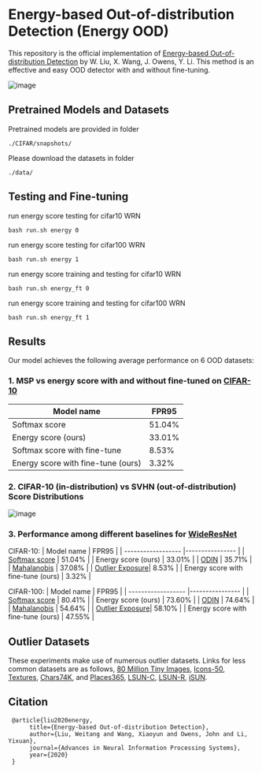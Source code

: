 # Energy-based Out-of-distribution Detection (Energy OOD)

This repository is the official implementation of [Energy-based Out-of-distribution Detection](https://arxiv.org/abs/2010.03759) by W. Liu, X. Wang, J. Owens, Y. Li. This method is an effective and easy OOD detector with and without fine-tuning. 

![image](https://github.com/wetliu/energy_ood/blob/master/demo_figs/energy-ood.png)

## Pretrained Models and Datasets

Pretrained models are provided in folder

```
./CIFAR/snapshots/
```

Please download the datasets in folder

```
./data/
```

## Testing and Fine-tuning

run energy score testing for cifar10 WRN
```test
bash run.sh energy 0
```

run energy score testing for cifar100 WRN
```test
bash run.sh energy 1
```

run energy score training and testing for cifar10 WRN
```train
bash run.sh energy_ft 0
```

run energy score training and testing for cifar100 WRN
```train
bash run.sh energy_ft 1
```

## Results

Our model achieves the following average performance on 6 OOD datasets:

### 1. MSP vs energy score with and without fine-tuned on [CIFAR-10](https://www.cs.toronto.edu/~kriz/cifar.html)

| Model name         |     FPR95       |
| ------------------ |---------------- |
| Softmax score |     51.04%      |
| Energy score (ours)  |     33.01%      |
| Softmax score with fine-tune |     8.53%       |
| Energy score with fine-tune (ours) |     3.32%       |

### 2. CIFAR-10 (in-distribution) vs SVHN (out-of-distribution) Score Distributions

![image](https://github.com/wetliu/energy_ood/blob/master/demo_figs/cifar10_vs_svhn.png)

### 3. Performance among different baselines for [WideResNet](https://arxiv.org/abs/1605.07146)
CIFAR-10:
| Model name         |     FPR95       |
| ------------------ |---------------- |
| [Softmax score](https://arxiv.org/abs/1610.02136) |     51.04%      |
| Energy score (ours)  |     33.01%      |
| [ODIN](https://arxiv.org/abs/1706.02690)  |     35.71%       |
| [Mahalanobis](https://arxiv.org/abs/1807.03888) | 37.08% |
| [Outlier Exposure](https://arxiv.org/abs/1812.04606)|  8.53%    |
| Energy score with fine-tune (ours) |     3.32%       |

CIFAR-100:
| Model name         |     FPR95       |
| ------------------ |---------------- |
| [Softmax score](https://arxiv.org/abs/1610.02136) |     80.41%      |
| Energy score (ours)  |     73.60%      |
| [ODIN](https://arxiv.org/abs/1706.02690)  |     74.64%       |
| [Mahalanobis](https://arxiv.org/abs/1807.03888) | 54.64% |
| [Outlier Exposure](https://arxiv.org/abs/1812.04606)|   58.10%   |
| Energy score with fine-tune (ours) |     47.55%       |

## Outlier Datasets

These experiments make use of numerous outlier datasets. Links for less common datasets are as follows, [80 Million Tiny Images](http://horatio.cs.nyu.edu/mit/tiny/data/tiny_images.bin), [Icons-50](https://github.com/hendrycks/robustness),
[Textures](https://www.robots.ox.ac.uk/~vgg/data/dtd/), [Chars74K](http://www.ee.surrey.ac.uk/CVSSP/demos/chars74k/EnglishImg.tgz), and [Places365](http://places2.csail.mit.edu/download.html), [LSUN-C](https://www.dropbox.com/s/fhtsw1m3qxlwj6h/LSUN.tar.gz), [LSUN-R](https://www.dropbox.com/s/moqh2wh8696c3yl/LSUN_resize.tar.gz), [iSUN](https://www.dropbox.com/s/ssz7qxfqae0cca5/iSUN.tar.gz).

## Citation

     @article{liu2020energy,
          title={Energy-based Out-of-distribution Detection},
          author={Liu, Weitang and Wang, Xiaoyun and Owens, John and Li, Yixuan},
          journal={Advances in Neural Information Processing Systems},
          year={2020}
     } 
